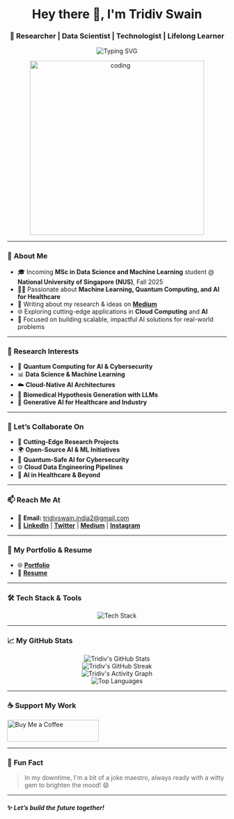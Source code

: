 <h1 align="center">Hey there 👋, I'm Tridiv Swain</h1>
<h3 align="center">🚀 Researcher | Data Scientist | Technologist | Lifelong Learner</h3>

<p align="center">
  <img src="https://readme-typing-svg.herokuapp.com?font=Fira+Code&weight=600&size=24&pause=1000&center=true&vCenter=true&width=435&lines=Machine+Learning+%7C+Quantum+Computing+%7C+Data+Engineering+%7C+AI+Innovation" alt="Typing SVG" />
</p>

<p align="center">
  <img src="https://user-images.githubusercontent.com/55389276/140866485-8fb1c876-9a8f-4d6a-98dc-08c4981eaf70.gif" alt="coding" width="400">
</p>

---

### 🌌 **About Me**

- 🎓 Incoming **MSc in Data Science and Machine Learning** student @ **National University of Singapore (NUS)**, Fall 2025  
- 🧑‍🔬 Passionate about **Machine Learning, Quantum Computing, and AI for Healthcare**  
- 📝 Writing about my research & ideas on [**Medium**](https://medium.com/@tridivswain.india2)  
- 🌐 Exploring cutting-edge applications in **Cloud Computing** and **AI**  
- 🚀 Focused on building scalable, impactful AI solutions for real-world problems  

---

### 🔭 **Research Interests**

- 🚀 **Quantum Computing for AI & Cybersecurity**  
- 📊 **Data Science & Machine Learning**  
- ☁️ **Cloud-Native AI Architectures**  
- 🧠 **Biomedical Hypothesis Generation with LLMs**  
- 🧮 **Generative AI for Healthcare and Industry**  

---

### 🤝 **Let’s Collaborate On**

- 🧪 **Cutting-Edge Research Projects**  
- 🌍 **Open-Source AI & ML Initiatives**  
- 🔐 **Quantum-Safe AI for Cybersecurity**  
- 🌐 **Cloud Data Engineering Pipelines**  
- 🚀 **AI in Healthcare & Beyond**

---

### 📫 **Reach Me At**

- 📧 **Email:** tridivswain.india2@gmail.com  
- 🔗 [**LinkedIn**](https://linkedin.com/in/tridiv-swain-26ai09) | [**Twitter**](https://twitter.com/swain_tridiv) | [**Medium**](https://medium.com/@tridivswain.india2) | [**Instagram**](https://instagram.com/epiclensexplorations)  

---

### 🚀 **My Portfolio & Resume**

- 🌐 [**Portfolio**](https://virtual41tridiv.github.io/tridiv.portfolio/)  
- 📝 [**Resume**](https://drive.google.com/file/d/1y38b75I8uFf4XTw6kK5di2NKRxGxDpzg/view?usp=drive_link)  

---

### 🛠️ **Tech Stack & Tools**

<p align="center">
  <img src="https://skillicons.dev/icons?i=python,pytorch,tensorflow,scikit-learn,pandas,opencv,mysql,cloudflare,git,github,c,cpp" alt="Tech Stack">
</p>

---

### 📈 **My GitHub Stats**

<p align="center">
  <img src="https://github-readme-stats.vercel.app/api?username=virtual41tridiv&show_icons=true&theme=react&locale=en" alt="Tridiv's GitHub Stats" />
  <br>
  <img src="https://github-readme-streak-stats.herokuapp.com?user=virtual41tridiv&theme=react&hide_border=false" alt="Tridiv's GitHub Streak" />
  <br>
  <img src="https://github-readme-activity-graph.vercel.app/graph?username=virtual41tridiv&theme=react-dark&hide_border=false" alt="Tridiv's Activity Graph" />
  <br>
  <img src="https://github-readme-stats.vercel.app/api/top-langs/?username=virtual41tridiv&layout=compact&theme=react" alt="Top Languages" />
</p>

---

### ☕ **Support My Work**

<p>
  <a href="https://www.buymeacoffee.com/simplified" target="_blank">
    <img src="https://cdn.buymeacoffee.com/buttons/v2/default-yellow.png" height="50" width="210" alt="Buy Me a Coffee">
  </a>
</p>

---

### 🌟 **Fun Fact**

> In my downtime, I'm a bit of a joke maestro, always ready with a witty gem to brighten the mood! 😄

---

#### ✨ *Let’s build the future together!*  
